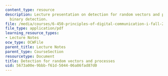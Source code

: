 ```yaml
---
content_type: resource
description: Lecture presentation on detection for random vectors and processes, and
  binary detection.
file: /media/courses/6-450-principles-of-digital-communication-i-fall-2009/5673a00e9bbbf61d504406a86fad87d0_MIT6_450F09_slide17.pdf
file_type: application/pdf
learning_resource_types:
- Lecture Notes
ocw_type: OCWFile
parent_title: Lecture Notes
parent_type: CourseSection
resourcetype: Document
title: Detection for random vectors and processes
uid: 5673a00e-9bbb-f61d-5044-06a86fad87d0
---
```


